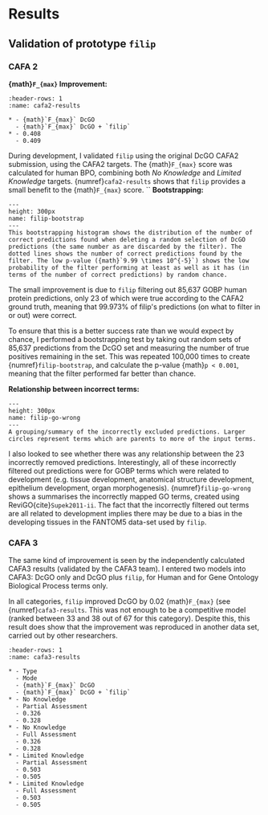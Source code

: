 # Results 

## Validation of prototype `filip`

### CAFA 2
[//]: # (TODO: Explain how I calculated it differently - based on only the types of things I was trying to do, which is why it's a bigger number)

**{math}`F_{max}` Improvement:** 

```{list-table} CAFA2 data f-max results for DcGO and filip
:header-rows: 1
:name: cafa2-results

* - {math}`F_{max}` DcGO
  - {math}`F_{max}` DcGO + `filip`
* - 0.408
  - 0.409
```

During development, I validated `filip` using the original DcGO CAFA2 submission, using the CAFA2 targets.
The {math}`F_{max}` score was calculated for human BPO, combining both *No Knowledge* and *Limited Knowledge* targets. 
{numref}`cafa2-results` shows that `filip` provides a small benefit to the {math}`F_{max}` score. 
``
**Bootstrapping:** 

```{figure} ../images/filip_bootstrap.png
---
height: 300px
name: filip-bootstrap
---
This bootstrapping histogram shows the distribution of the number of correct predictions found when deleting a random selection of DcGO predictions (the same number as are discarded by the filter). The dotted lines shows the number of correct predictions found by the filter. The low p-value ({math}`9.99 \times 10^{-5}`) shows the low probability of the filter performing at least as well as it has (in terms of the number of correct predictions) by random chance.
```

The small improvement is due to `filip` filtering out 85,637 GOBP human protein predictions, only 23 of which were true according to the CAFA2 ground truth, meaning that 99.973% of filip's predictions (on what to filter in or out) were correct.

[//]: # (TODO: Explain that the majority of predictions are false, since e.g. DcGO predicts up to 5% of the space of all possible predictions is true - with varying confidence)

To ensure that this is a better success rate than we would expect by chance, I performed a bootstrapping test by taking out random sets of 85,637 predictions from the DcGO set and measuring the number of true positives remaining in the set. 
This was repeated 100,000 times to create {numref}`filip-bootstrap`, and calculate the p-value {math}`p < 0.001`, meaning that the filter performed far better than chance.

**Relationship between incorrect terms:** 

```{figure} ../images/revigo_filip_wrong_cafa2.png
---
height: 300px
name: filip-go-wrong
---
A grouping/summary of the incorrectly excluded predictions. Larger circles represent terms which are parents to more of the input terms.
```

I also looked to see whether there was any relationship between the 23 incorrectly removed predictions. 
Interestingly, all of these incorrectly filtered out predictions were for GOBP terms which were related to development (e.g. tissue development, anatomical structure development, epithelium development, organ morphogenesis). 
{numref}`filip-go-wrong` shows a summarises the incorrectly mapped GO terms, created using ReviGO{cite}`Supek2011-ii`. 
The fact that the incorrectly filtered out terms are all related to development implies there may be due to a bias in the developing tissues in the FANTOM5 data-set used by `filip`.

### CAFA 3 
[//]: # (TODO: Explain validation in more detail)
The same kind of improvement is seen by the independently calculated CAFA3 results (validated by the CAFA3 team).
I entered two models into CAFA3: DcGO only and DcGO plus `filip`, for Human and for Gene Ontology Biological Process terms only. 

In all categories, `filip` improved DcGO by 0.02 {math}`F_{max}` (see {numref}`cafa3-results`. 
This was not enough to be a competitive model (ranked between 33 and 38 out of 67 for this category).
Despite this, this result does show that the improvement was reproduced in another data set, carried out by other researchers.
 
[//]: # (TODO: Change labels to more sensible, e.g. type1 == -un-known, check)
[//]: # (NOTE: Type1 = no knowledge, type2 = limited knowledge, Mode1 = Full Assessement, Mode2 = Partial Assessment)

```{list-table} CAFA3 f-max results for DcGO and filip
:header-rows: 1
:name: cafa3-results

* - Type
  - Mode
  - {math}`F_{max}` DcGO
  - {math}`F_{max}` DcGO + `filip`
* - No Knowledge
  - Partial Assessment
  - 0.326
  - 0.328
* - No Knowledge
  - Full Assessment
  - 0.326
  - 0.328
* - Limited Knowledge
  - Partial Assessment
  - 0.503
  - 0.505
* - Limited Knowledge
  - Full Assessment
  - 0.503
  - 0.505
```

<!--

## Coverage

We have seen that `filip` was successful for 99.973% of it's "choices", but that the number of decisions it could make were not enough to usefully boost the performance of the predictor it was tested on.
This reveals that the limited success of `filip` on the CAFA data is due to it's poor mapping coverage. 

### Using `uberon-py`

### Overall
-->